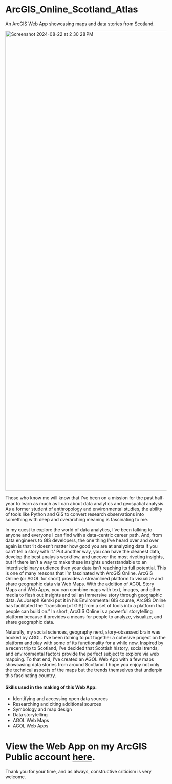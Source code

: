 # ArcGIS_Online_Scotland_Atlas
An ArcGIS Web App showcasing maps and data stories from Scotland.

<img width="1438" alt="Screenshot 2024-08-22 at 2 30 28 PM" src="https://github.com/user-attachments/assets/e684f693-cc3f-4ade-bf75-d64743971602">


  Those who know me will know that I’ve been on a mission for the past half-year to learn as much as I can about data analytics and geospatial analysis. As a former student of anthropology and environmental studies, the ability of tools like Python and GIS to convert research observations into something with deep and overarching meaning is fascinating to me.

  In my quest to explore the world of data analytics, I’ve been talking to anyone and everyone I can find with a data-centric career path. And, from data engineers to GIS developers, the one thing I’ve heard over and over again is that ‘It doesn’t matter how good you are at analyzing data if you can’t tell a story with it.’ Put another way, you can have the cleanest data, develop the best analysis workflow, and uncover the most riveting insights, but if there isn’t a way to make these insights understandable to an interdisciplinary audience then your data isn’t reaching its full potential. This is one of many reasons that I’m fascinated with ArcGIS Online. ArcGIS Online (or AGOL for short) provides a streamlined platform to visualize and share geographic data via Web Maps. With the addition of AGOL Story Maps and Web Apps, you can combine maps with text, images, and other media to flesh out insights and tell an immersive story through geographic data. As Joseph Kerski put it in his Environmental GIS course, ArcGIS Online has facilitated the “transition [of GIS] from a set of tools into a platform that people can build on.” In short, ArcGIS Online is a powerful storytelling platform because it provides a means for people to analyze, visualize, and share geographic data. 

  Naturally, my social sciences, geography nerd, story-obsessed brain was hooked by AGOL. I’ve been itching to put together a cohesive project on the platform and play with some of its functionality for a while now. Inspired by a recent trip to Scotland, I’ve decided that Scottish history, social trends, and environmental factors provide the perfect subject to explore via web mapping. To that end, I’ve created an AGOL Web App with a few maps showcasing data stories from around Scotland. I hope you enjoy not only the technical aspects of the maps but the trends themselves that underpin this fascinating country. 

#### Skills used in the making of this Web App:
* Identifying and accessing open data sources
* Researching and citing additional sources
* Symbology and map design
* Data storytelling
* AGOL Web Maps
* AGOL Web Apps

# View the Web App on my ArcGIS Public account [here](https://www.arcgis.com/apps/instant/portfolio/index.html?appid=2154644411cc4fa0a0ca6821636c5b27).

Thank you for your time, and as always, constructive criticism is very welcome. 

